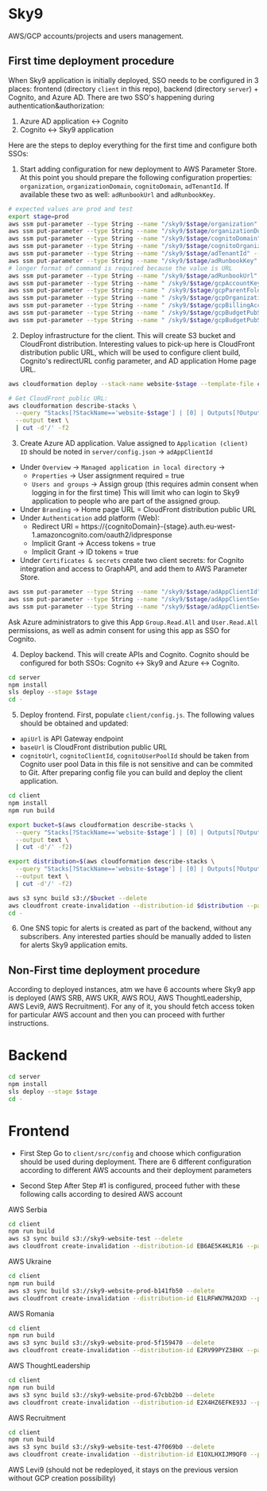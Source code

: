 # Sky9

AWS/GCP accounts/projects and users management.

## First time deployment procedure

When Sky9 application is initially deployed, SSO needs to be configured in 3 places: frontend (directory `client` in this repo), backend (directory `server`) + Cognito, and Azure AD. There are two SSO's happening during authentication&authorization: 
1. Azure AD application <-> Cognito
2. Cognito <-> Sky9 application

Here are the steps to deploy everything for the first time and configure both SSOs:

1. Start adding configuration for new deployment to AWS Parameter Store.
  At this point you should prepare the following configuration properties: `organization`, `organizationDomain`, `cognitoDomain`, `adTenantId`. If available these two as well: `adRunbookUrl` and `adRunbookKey`.

  ```Bash
  # expected values are prod and test
  export stage=prod
  aws ssm put-parameter --type String --name "/sky9/$stage/organization" --value "<organization>"
  aws ssm put-parameter --type String --name "/sky9/$stage/organizationDomain" --value "<organizationDomain>"
  aws ssm put-parameter --type String --name "/sky9/$stage/cognitoDomain" --value "<cognitoDomain>"
  aws ssm put-parameter --type String --name "/sky9/$stage/cognitoOrganization" --value "<cognitoOrganization>"
  aws ssm put-parameter --type String --name "/sky9/$stage/adTenantId" --value "<adTenantId>"
  aws ssm put-parameter --type String --name "/sky9/$stage/adRunbookKey" --value "<adRunbookKey>"
  # longer format of command is required because the value is URL
  aws ssm put-parameter --type String --name "/sky9/$stage/adRunbookUrl" --cli-input-json '{ "Name": "/sky9/$stage/adRunbookUrl", "Value": "<adRunbookUrl>", "Type": "String" }'
  aws ssm put-parameter --type String --name " /sky9/$stage/gcpAccountKeys" --value '<gcpAccountKeys>'
  aws ssm put-parameter --type String --name " /sky9/$stage/gcpParentFolderValue" --value '<gcpParentFolderValue>'
  aws ssm put-parameter --type String --name " /sky9/$stage/gcpOrganization" --value '<gcpOrganization>'
  aws ssm put-parameter --type String --name " /sky9/$stage/gcpBillingAccountId" --value '<gcpBillingAccountId>'
  aws ssm put-parameter --type String --name " /sky9/$stage/gcpBudgetPubSubSubscriptionId" --value '<gcpBudgetPubSubSubscriptionId>'
  aws ssm put-parameter --type String --name " /sky9/$stage/gcpBudgetPubSubTopicId" --value '<gcpBudgetPubSubTopicId>'
  ```

2. Deploy infrastructure for the client. This will create S3 bucket and CloudFront distribution. Interesting values to pick-up here is CloudFront distribution public URL, which will be used to configure client build, Cognito's redirectURL config parameter, and AD application Home page URL.

  ```Bash
  aws cloudformation deploy --stack-name website-$stage --template-file client/website.yml --parameter-overrides Environment=$stage

  # Get CloudFront public URL:
  aws cloudformation describe-stacks \
    --query "Stacks[?StackName=='website-$stage'] | [0] | Outputs[?OutputKey=='CloudfrontEndpoint'].OutputValue" \
    --output text \
    | cut -d'/' -f2
  ```

3. Create Azure AD application. Value assigned to `Application (client) ID` should be noted in `server/config.json` -> `adAppClientId`
  * Under `Overview` -> `Managed application in local directory` -> 
    * `Properties` -> User assignment required = true
    * `Users and groups` -> Assign group (this requires admin consent when logging in for the first time)
  This will limit who can login to Sky9 application to people who are part of the assigned group.
  * Under `Branding` -> Home page URL = CloudFront distribution public URL
  * Under `Authentication` add platform (Web): 
    * Redirect URI = https://{cognitoDomain}-{stage}.auth.eu-west-1.amazoncognito.com/oauth2/idpresponse
    * Implicit Grant -> Access tokens = true
    * Implicit Grant -> ID tokens = true
  * Under `Certificates & secrets` create two client secrets: for Cognito integration and access to GraphAPI, and add them to AWS Parameter Store.

  ```Bash
  aws ssm put-parameter --type String --name "/sky9/$stage/adAppClientId" --value "<adAppClientId>"
  aws ssm put-parameter --type String --name "/sky9/$stage/adAppClientSecretSso" --value "<adAppClientSecretSso>"
  aws ssm put-parameter --type String --name "/sky9/$stage/adAppClientSecretGraph" --value "<adAppClientSecretGraph>"
  ```

  Ask Azure administrators to give this App `Group.Read.All` and `User.Read.All` permissions, as well as admin consent for using this app as SSO for Cognito.

4. Deploy backend. This will create APIs and Cognito. Cognito should be configured for both SSOs: Cognito <-> Sky9 and Azure <-> Cognito.

  ```Bash
  cd server
  npm install
  sls deploy --stage $stage
  cd -
  ```

5. Deploy frontend. First, populate `client/config.js`. The following values should be obtained and updated: 
  * `apiUrl` is API Gateway endpoint
  * `baseUrl` is CloudFront distribution public URL
  * `cognitoUrl`, `cognitoClientId`, `cognitoUserPoolId` should be taken from Cognito user pool
  Data in this file is not sensitive and can be commited to Git.
  After preparing config file you can build and deploy the client application.

  ```Bash
  cd client
  npm install
  npm run build

  export bucket=$(aws cloudformation describe-stacks \
    --query "Stacks[?StackName=='website-$stage'] | [0] | Outputs[?OutputKey=='BucketName'].OutputValue" \
    --output text \
    | cut -d'/' -f2)

  export distribution=$(aws cloudformation describe-stacks \
    --query "Stacks[?StackName=='website-$stage'] | [0] | Outputs[?OutputKey=='CloudfrontDistributionId'].OutputValue" \
    --output text \
    | cut -d'/' -f2)

  aws s3 sync build s3://$bucket --delete
  aws cloudfront create-invalidation --distribution-id $distribution --paths "/*"
  cd -
  ```

6. One SNS topic for alerts is created as part of the backend, without any subscribers. Any interested parties should be manually added to listen for alerts Sky9 application emits.

## Non-First time deployment procedure
According to deployed instances, atm we have 6 accounts where Sky9 app is deployed (AWS SRB, AWS UKR, AWS ROU, AWS ThoughtLeadership, AWS Levi9, AWS Recruitment).
For any of it, you should fetch access token for particular AWS account and then you can proceed with further instructions.
# Backend

  ```Bash
  cd server
  npm install
  sls deploy --stage $stage
  cd -
  ```

# Frontend

* First Step
Go to `client/src/config` and choose which configuration should be used during deployment. There are 6 different configuration according to different AWS accounts and their deployment parameters

* Second Step
After Step #1 is configured, proceed futher with these following calls according to desired AWS account

AWS Serbia
  ```Bash
  cd client
  npm run build
  aws s3 sync build s3://sky9-website-test --delete
  aws cloudfront create-invalidation --distribution-id EB6AE5K4KLR16 --paths "/*"
  ```

AWS Ukraine
  ```Bash
  cd client
  npm run build
  aws s3 sync build s3://sky9-website-prod-b141fb50 --delete
  aws cloudfront create-invalidation --distribution-id E1LRFWN7MA2OXD --paths "/*"
  ```

AWS Romania

  ```Bash
  cd client
  npm run build
  aws s3 sync build s3://sky9-website-prod-5f159470 --delete
  aws cloudfront create-invalidation --distribution-id E2RV99PYZ38HX --paths "/*"
  ```

AWS ThoughtLeadership

  ```Bash
  cd client
  npm run build
  aws s3 sync build s3://sky9-website-prod-67cbb2b0 --delete
  aws cloudfront create-invalidation --distribution-id E2X4HZ6EFKE93J --paths "/*"
  ```

AWS Recruitment

  ```Bash
  cd client
  npm run build
  aws s3 sync build s3://sky9-website-test-47f069b0 --delete
  aws cloudfront create-invalidation --distribution-id E1OXLHXIJM9QF0 --paths "/*"
  ```

AWS Levi9 (should not be redeployed, it stays on the previous version without GCP creation possibility)
